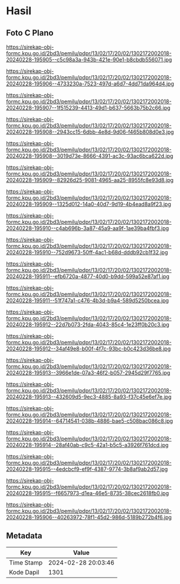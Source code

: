 # Hasil

## Foto C Plano

https://sirekap-obj-formc.kpu.go.id/2bd3/pemilu/pdpr/13/02/17/20/02/1302172002018-20240228-195905--c5c98a3a-943b-421e-90e1-b8cbdb556071.jpg

https://sirekap-obj-formc.kpu.go.id/2bd3/pemilu/pdpr/13/02/17/20/02/1302172002018-20240228-195906--4733230a-7523-497d-a6d7-4dd71da964d4.jpg

https://sirekap-obj-formc.kpu.go.id/2bd3/pemilu/pdpr/13/02/17/20/02/1302172002018-20240228-195907--1f515239-4413-49d1-b637-5663b75b2c66.jpg

https://sirekap-obj-formc.kpu.go.id/2bd3/pemilu/pdpr/13/02/17/20/02/1302172002018-20240228-195908--2943cc15-6dbb-4e8d-9d06-f465b808d0e3.jpg

https://sirekap-obj-formc.kpu.go.id/2bd3/pemilu/pdpr/13/02/17/20/02/1302172002018-20240228-195908--3019d73e-8666-4391-ac3c-93ac6bca622d.jpg

https://sirekap-obj-formc.kpu.go.id/2bd3/pemilu/pdpr/13/02/17/20/02/1302172002018-20240228-195909--82926d25-9081-4965-aa25-8955fc8e93d8.jpg

https://sirekap-obj-formc.kpu.go.id/2bd3/pemilu/pdpr/13/02/17/20/02/1302172002018-20240228-195909--1325d012-14a0-40d7-9d19-4b4ead8a9f23.jpg

https://sirekap-obj-formc.kpu.go.id/2bd3/pemilu/pdpr/13/02/17/20/02/1302172002018-20240228-195910--c4ab696b-3a87-45a9-aa9f-1ae39ba4fbf3.jpg

https://sirekap-obj-formc.kpu.go.id/2bd3/pemilu/pdpr/13/02/17/20/02/1302172002018-20240228-195910--752d9673-50ff-4ac1-b68d-dddb92cb1f32.jpg

https://sirekap-obj-formc.kpu.go.id/2bd3/pemilu/pdpr/13/02/17/20/02/1302172002018-20240228-195911--efb6720a-4877-40d0-b9dd-599a52e87af1.jpg

https://sirekap-obj-formc.kpu.go.id/2bd3/pemilu/pdpr/13/02/17/20/02/1302172002018-20240228-195911--51f747a1-c476-4b3d-b9a4-589d5250bcea.jpg

https://sirekap-obj-formc.kpu.go.id/2bd3/pemilu/pdpr/13/02/17/20/02/1302172002018-20240228-195912--22d7b073-2fda-4043-85c4-1e23ff0b20c3.jpg

https://sirekap-obj-formc.kpu.go.id/2bd3/pemilu/pdpr/13/02/17/20/02/1302172002018-20240228-195912--34af49e8-b00f-4f7c-93bc-b0c423d36be8.jpg

https://sirekap-obj-formc.kpu.go.id/2bd3/pemilu/pdpr/13/02/17/20/02/1302172002018-20240228-195913--3966e1de-07a3-46f2-b057-2945d29f7765.jpg

https://sirekap-obj-formc.kpu.go.id/2bd3/pemilu/pdpr/13/02/17/20/02/1302172002018-20240228-195913--432609d5-9ec3-4885-8a93-f37c45e6ef7e.jpg

https://sirekap-obj-formc.kpu.go.id/2bd3/pemilu/pdpr/13/02/17/20/02/1302172002018-20240228-195914--64714541-038b-4886-bae5-c508bac086c8.jpg

https://sirekap-obj-formc.kpu.go.id/2bd3/pemilu/pdpr/13/02/17/20/02/1302172002018-20240228-195914--28af40ab-c9c5-42a1-b5c5-a3926f761dcd.jpg

https://sirekap-obj-formc.kpu.go.id/2bd3/pemilu/pdpr/13/02/17/20/02/1302172002018-20240228-195915--4edcbcf9-ef9f-4387-9774-3b8af9ab2d57.jpg

https://sirekap-obj-formc.kpu.go.id/2bd3/pemilu/pdpr/13/02/17/20/02/1302172002018-20240228-195915--f6657973-d1ea-46e5-8735-38cec2618fb0.jpg

https://sirekap-obj-formc.kpu.go.id/2bd3/pemilu/pdpr/13/02/17/20/02/1302172002018-20240228-195906--40263972-78f1-45d2-986d-5189b272b4f6.jpg


## Metadata

| Key        | Value               |
| ---------- | ------------------- |
| Time Stamp | 2024-02-28 20:03:46 |
| Kode Dapil | 1301                |



